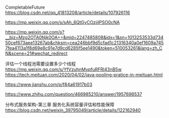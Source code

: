 




CompletableFuture
https://blog.csdn.net/qq_41813208/article/details/107926116




https://mp.weixin.qq.com/s/sAh_6QtGyCOzjiIPSO0cNA

https://mp.weixin.qq.com/s?__biz=Mzg2OTA0Njk0OA==&mid=2247485808&idx=1&sn=1013253533d73450cef673aee13267ab&chksm=cea246bbf9d5cfad1c21316340a0ef1609a7457fea4113a1f8d69e8c91e7d9cd6285f5ee1490&token=510053261&lang=zh_CN&scene=21#wechat_redirect

评估一个线程池需要设置多少个线程
https://mp.weixin.qq.com/s/YfVzuhnMvpfuRFRl43nB5w
https://tech.meituan.com/2020/04/02/java-pooling-pratice-in-meituan.html

https://www.jianshu.com/p/f84a61917b03

https://www.zhihu.com/question/466985210/answer/1957698537

分布式服务架构-第三章 服务化系统容量评估和性能保障
https://blog.csdn.net/weixin_39795049/article/details/122162940